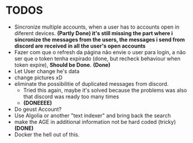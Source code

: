 # TODOS

- Sincronize multiple accounts, when a user has to accounts open in diferent devices. __(Partly Done) it's still missing the part where i sincronize the messages from the users, the messages i send from discord are received in all the user's open accounts__
- Fazer com que o refresh da página não envie o user para login, a não ser que o token tenha expirado (done, but recheck behaviour when token expire), __Should be Done.__  __(Done)__
- Let User change he's data
- change pictures xD
- eliminate the possibilitie of duplicated messages from discord. 
    - Tried this again, maybe it's solved because the problems was also that discord was ready too many times
    - __(DONEEEE)__
- Do geust Account?
- Use Algolia or another "text indexer" and bring back the search
- make the AGE in additional information not be hard coded (tricky) __(DONE)__
- Docker the hell out of this.